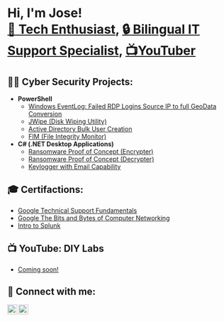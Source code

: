 <h1>Hi, I'm Jose! <br/><a href="https://github.com/Jesantos88">🚀 Tech Enthusiast</a>, <a href="https://www.linkedin.com/in/jose-santos-83490029b/">🔒 Bilingual IT Support Specialist</a>, <a href="https://www.youtube.com/channel/UC_TM6dCIPbhZqfZIHeP0bjQ">📺YouTuber</a></h1>

<h2>👨‍💻 Cyber Security Projects:</h2>

- <b>PowerShell</b>
  - [Windows EventLog: Failed RDP Logins Source IP to full GeoData Conversion]()
  - [JWipe (Disk Wiping Utility)]()
  - [Active Directory Bulk User Creation]()
  - [FIM (File Integrity Monitor)]()
- <b>C# (.NET Desktop Applications)</b>
  - [Ransomware Proof of Concept (Encrypter)]()
  - [Ransomware Proof of Concept (Decrypter)]()
  - [Keylogger with Email Capability]()

<h2>🎓 Certifactions:</h2>

- [Google Technical Support Fundamentals](https://coursera.org/share/b29dde27b3242ebcef64431e03068ce6)
- [Google The Bits and Bytes of Computer Networking](https://coursera.org/share/0c596e6fb2b6856c4a2b30f51e442e4c)
- [Intro to Splunk ](https://imgur.com/a/3K8KrkE)
  
<h2>📺 YouTube: DIY Labs </h2>

- [Coming soon!]()


<h2> 🤳 Connect with me:</h2>

[<img align="left" alt="JoseSantos | YouTube" width="22px" src="https://cdn.jsdelivr.net/npm/simple-icons@v3/icons/youtube.svg" />][youtube]
[<img align="left" alt="JoseSantos | LinkedIn" width="22px" src="https://cdn.jsdelivr.net/npm/simple-icons@v3/icons/linkedin.svg" />][linkedin]

[youtube]: https://www.youtube.com/channel/UC_TM6dCIPbhZqfZIHeP0bjQ
[linkedin]: https://github.com/Jesantos88

<!--
**joshmadakor1/joshmadakor1** is a ✨ _special_ ✨ repository because its `README.md` (this file) appears on your GitHub profile.
